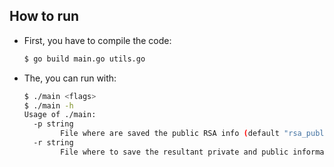 ## How to run

 - First, you have to compile the code:
    ```bash
    $ go build main.go utils.go
    ```

 - The, you can run with:
    ```bash
    $ ./main <flags>
    $ ./main -h
    Usage of ./main:
      -p string
            File where are saved the public RSA info (default "rsa_public_info.txt")
      -r string
            File where to save the resultant private and public information (default "info.txt")
    ```
